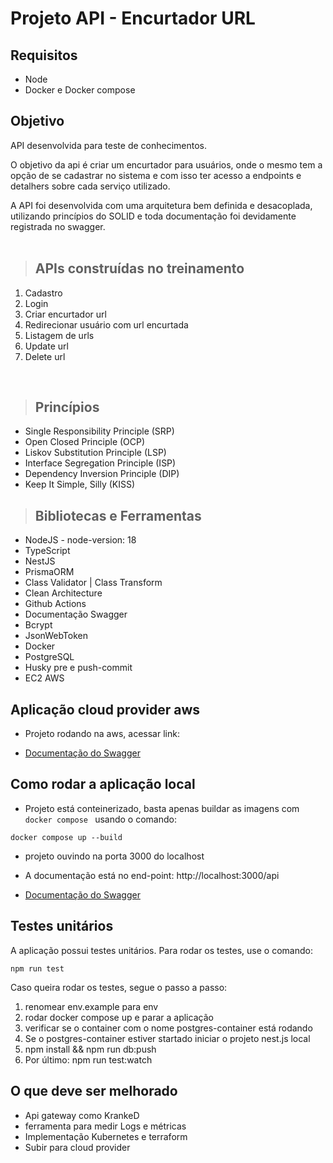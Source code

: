 # **Projeto API - Encurtador URL**
## Requisitos

- Node
- Docker e Docker compose

## Objetivo

API desenvolvida para teste de conhecimentos. 

O objetivo da api é criar um encurtador para usuários, onde o mesmo tem a opção de se cadastrar no sistema e com isso ter acesso a endpoints e detalhers sobre cada serviço utilizado.

A API foi desenvolvida com uma arquitetura bem definida e desacoplada, utilizando princípios do SOLID e toda documentação foi devidamente registrada no swagger.
<br /><br />

> ## APIs construídas no treinamento

1. Cadastro
2. Login
3. Criar encurtador url
4. Redirecionar usuário com url encurtada
4. Listagem de urls
5. Update url
6. Delete url

<br/>

>## Princípios

* Single Responsibility Principle (SRP)
* Open Closed Principle (OCP)
* Liskov Substitution Principle (LSP)
* Interface Segregation Principle (ISP)
* Dependency Inversion Principle (DIP)
* Keep It Simple, Silly (KISS)

>## Bibliotecas e Ferramentas

* NodeJS - node-version: 18
* TypeScript
* NestJS
* PrismaORM
* Class Validator | Class Transform
* Clean Architecture
* Github Actions
* Documentação Swagger
* Bcrypt
* JsonWebToken
* Docker
* PostgreSQL
* Husky pre e push-commit
* EC2 AWS


## Aplicação cloud provider aws

- Projeto rodando na aws, acessar link:

- [Documentação do Swagger](http://ec2-54-226-166-61.compute-1.amazonaws.com:3000/api)


## Como rodar a aplicação local
- Projeto está conteinerizado, basta apenas buildar as imagens com
```docker compose ``` usando o comando:
```
docker compose up --build
```
- projeto ouvindo na porta 3000 do localhost

- A documentação está no end-point: http://localhost:3000/api
- [Documentação do Swagger](http://localhost:3000/api)

## Testes unitários
  A aplicação possui testes unitários. Para rodar os testes, use o comando:
```
npm run test
```
Caso queira rodar os testes, segue o passo a passo:

1. renomear env.example para env
2. rodar docker compose up e parar a aplicação
3. verificar se o container com o nome postgres-container está rodando
4. Se o postgres-container estiver startado iniciar o projeto nest.js local
4. npm install && npm run db:push
5. Por último: npm run test:watch



## O que deve ser melhorado
- Api gateway como KrankeD 
- ferramenta para medir Logs e métricas
- Implementação Kubernetes e terraform
- Subir para cloud provider
